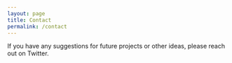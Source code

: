 ```yaml
---
layout: page
title: Contact
permalink: /contact
---
```


If you have any suggestions for future projects or other ideas, please reach out on Twitter.
